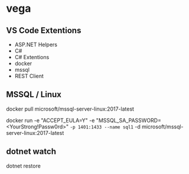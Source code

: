 # vega

## VS Code Extentions 
* ASP.NET Helpers 
* C#
* C# Extentions
* docker
* mssql
* REST Client




## MSSQL / Linux
docker pull microsoft/mssql-server-linux:2017-latest


docker run -e "ACCEPT_EULA=Y" -e "MSSQL_SA_PASSWORD=<YourStrong!Passw0rd>" `
   -p 1401:1433 --name sql1 `
   -d microsoft/mssql-server-linux:2017-latest
   


## dotnet watch 
<ItemGroup>
    <DotNetCliToolReference Include="Microsoft.DotNet.Watcher.Tools" Version="2.0.0" />
</ItemGroup>


dotnet restore


